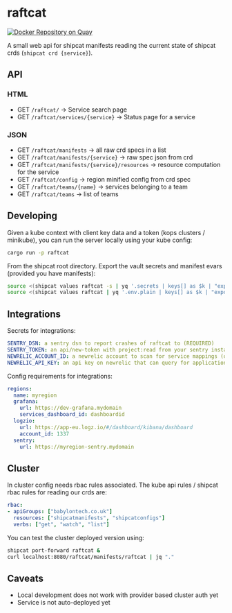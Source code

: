 # raftcat
[![Docker Repository on Quay](https://quay.io/repository/babylonhealth/raftcat/status "Docker Repository on Quay")](https://quay.io/repository/babylonhealth/raftcat?tab=tags)

A small web api for shipcat manifests reading the current state of shipcat crds (`shipcat crd {service}`).

## API

### HTML

- GET `/raftcat/` -> Service search page
- GET `/raftcat/services/{service}` -> Status page for a service

### JSON

- GET `/raftcat/manifests` -> all raw crd specs in a list
- GET `/raftcat/manifests/{service}` -> raw spec json from crd
- GET `/raftcat/manifests/{service}/resources` -> resource computation for the service
- GET `/raftcat/config` -> region minified config from crd spec
- GET `/raftcat/teams/{name}` -> services belonging to a team
- GET `/raftcat/teams` -> list of teams

## Developing
Given a kube context with client key data and a token (kops clusters / minikube), you can run the server locally using your kube config:

```sh
cargo run -p raftcat
```

From the shipcat root directory.
Export the vault secrets and manifest evars (provided you have manifests):

```sh
source <(shipcat values raftcat -s | yq '.secrets | keys[] as $k | "export \($k)=\(.[$k])"' -r)
source <(shipcat values raftcat | yq '.env.plain | keys[] as $k | "export \($k)=\(.[$k])"' -r)
```

## Integrations
Secrets for integrations:

```yaml
SENTRY_DSN: a sentry dsn to report crashes of raftcat to (REQUIRED)
SENTRY_TOKEN: an api/new-token with project:read from your sentry installation (optional)
NEWRELIC_ACCOUNT_ID: a newrelic account to scan for service mappings (optional)
NEWRELIC_API_KEY: an api key on newrelic that can query for applications (optional)
```

Config requirements for integrations:

```yaml
regions:
  name: myregion
  grafana:
    url: https://dev-grafana.mydomain
    services_dashboard_id: dashboardid
  logzio:
    url: https://app-eu.logz.io/#/dashboard/kibana/dashboard
    account_id: 1337
  sentry:
    url: https://myregion-sentry.mydomain
```

## Cluster
In cluster config needs rbac rules associated. The kube api rules / shipcat rbac rules for reading our crds are:

```yaml
rbac:
- apiGroups: ["babylontech.co.uk"]
  resources: ["shipcatmanifests", "shipcatconfigs"]
  verbs: ["get", "watch", "list"]
```

You can test the cluster deployed version using:

```sh
shipcat port-forward raftcat &
curl localhost:8080/raftcat/manifests/raftcat | jq "."
```

## Caveats
- Local development does not work with provider based cluster auth yet
- Service is not auto-deployed yet
